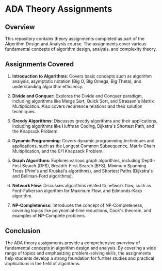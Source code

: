 # ADA Theory Assignments

## Overview

This repository contains theory assignments completed as part of the Algorithm Design and Analysis course. The assignments cover various fundamental concepts of algorithm design, analysis, and complexity theory.

## Assignments Covered

1. **Introduction to Algorithms**: Covers basic concepts such as algorithm analysis, asymptotic notation (Big O, Big Omega, Big Theta), and understanding algorithm efficiency.

2. **Divide and Conquer**: Explores the Divide and Conquer paradigm, including algorithms like Merge Sort, Quick Sort, and Strassen's Matrix Multiplication. Also covers recurrence relations and their solution techniques.

3. **Greedy Algorithms**: Discusses greedy algorithms and their applications, including algorithms like Huffman Coding, Dijkstra's Shortest Path, and the Knapsack Problem.

4. **Dynamic Programming**: Covers dynamic programming techniques and applications, such as the Longest Common Subsequence, Matrix Chain Multiplication, and the 0/1 Knapsack Problem.

5. **Graph Algorithms**: Explores various graph algorithms, including Depth-First Search (DFS), Breadth-First Search (BFS), Minimum Spanning Trees (Prim's and Kruskal's algorithms), and Shortest Paths (Dijkstra's and Bellman-Ford algorithms).

6. **Network Flow**: Discusses algorithms related to network flow, such as Ford-Fulkerson algorithm for Maximum Flow, and Edmonds-Karp algorithm.

7. **NP-Completeness**: Introduces the concept of NP-Completeness, covering topics like polynomial-time reductions, Cook's theorem, and examples of NP-Complete problems.

## Conclusion

The ADA theory assignments provide a comprehensive overview of fundamental concepts in algorithm design and analysis. By covering a wide range of topics and emphasizing problem-solving skills, the assignments help students develop a strong foundation for further studies and practical applications in the field of algorithms.

